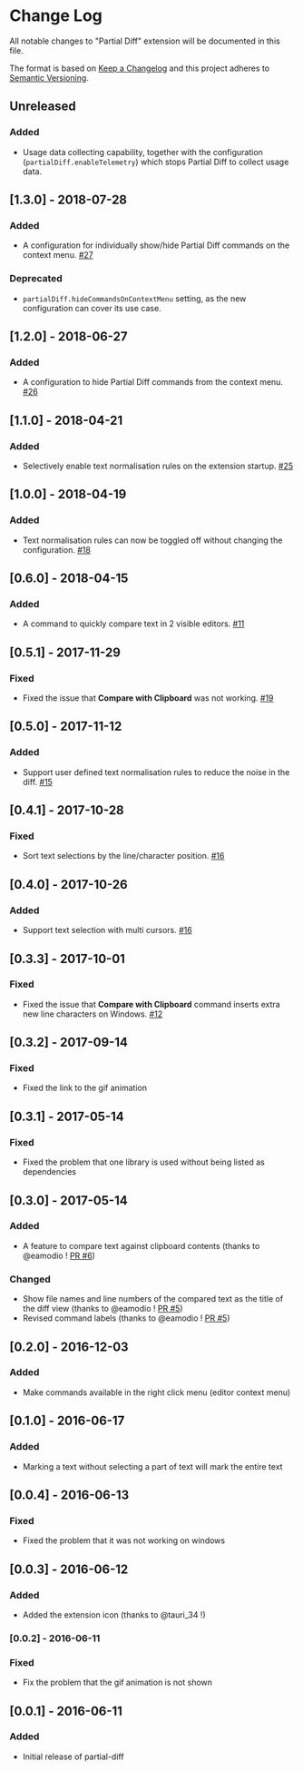 # Change Log

All notable changes to "Partial Diff" extension will be documented in this file.

The format is based on [Keep a Changelog](http://keepachangelog.com/en/1.0.0/)
and this project adheres to [Semantic Versioning](http://semver.org/spec/v2.0.0.html).

## Unreleased
### Added
- Usage data collecting capability, together with the configuration (`partialDiff.enableTelemetry`) which stops Partial Diff to collect usage data.

## [1.3.0] - 2018-07-28
### Added
- A configuration for individually show/hide Partial Diff commands on the context menu. [#27](https://github.com/ryu1kn/vscode-partial-diff/issues/27)

### Deprecated
- `partialDiff.hideCommandsOnContextMenu` setting, as the new configuration can cover its use case.

## [1.2.0] - 2018-06-27
### Added
- A configuration to hide Partial Diff commands from the context menu. [#26](https://github.com/ryu1kn/vscode-partial-diff/issues/26)

## [1.1.0] - 2018-04-21
### Added
- Selectively enable text normalisation rules on the extension startup. [#25](https://github.com/ryu1kn/vscode-partial-diff/issues/25)

## [1.0.0] - 2018-04-19
### Added
- Text normalisation rules can now be toggled off without changing the configuration. [#18](https://github.com/ryu1kn/vscode-partial-diff/issues/18)

## [0.6.0] - 2018-04-15
### Added
- A command to quickly compare text in 2 visible editors. [#11](https://github.com/ryu1kn/vscode-partial-diff/issues/11)

## [0.5.1] - 2017-11-29
### Fixed
- Fixed the issue that **Compare with Clipboard** was not working. [#19](https://github.com/ryu1kn/vscode-partial-diff/issues/19)

## [0.5.0] - 2017-11-12
### Added
- Support user defined text normalisation rules to reduce the noise in the diff. [#15](https://github.com/ryu1kn/vscode-partial-diff/issues/15)

## [0.4.1] - 2017-10-28
### Fixed
- Sort text selections by the line/character position. [#16](https://github.com/ryu1kn/vscode-partial-diff/issues/16)

## [0.4.0] - 2017-10-26
### Added
- Support text selection with multi cursors. [#16](https://github.com/ryu1kn/vscode-partial-diff/issues/16)

## [0.3.3] - 2017-10-01
### Fixed
- Fixed the issue that **Compare with Clipboard** command inserts extra new line characters on Windows. [#12](https://github.com/ryu1kn/vscode-partial-diff/issues/12)

## [0.3.2] - 2017-09-14
### Fixed
- Fixed the link to the gif animation

## [0.3.1] - 2017-05-14
### Fixed
- Fixed the problem that one library is used without being listed as dependencies

## [0.3.0] - 2017-05-14
### Added
- A feature to compare text against clipboard contents (thanks to @eamodio ! [PR #6](https://github.com/ryu1kn/vscode-partial-diff/pull/6))

### Changed
- Show file names and line numbers of the compared text as the title of the diff view (thanks to @eamodio ! [PR #5](https://github.com/ryu1kn/vscode-partial-diff/pull/5))
- Revised command labels (thanks to @eamodio ! [PR #5](https://github.com/ryu1kn/vscode-partial-diff/pull/5))

## [0.2.0] - 2016-12-03
### Added
- Make commands available in the right click menu (editor context menu)

## [0.1.0] - 2016-06-17
### Added
- Marking a text without selecting a part of text will mark the entire text

## [0.0.4] - 2016-06-13
### Fixed
- Fixed the problem that it was not working on windows

## [0.0.3] - 2016-06-12
### Added
* Added the extension icon (thanks to @tauri_34 !)

### [0.0.2] - 2016-06-11
### Fixed
* Fix the problem that the gif animation is not shown

## [0.0.1] - 2016-06-11
### Added
* Initial release of partial-diff
